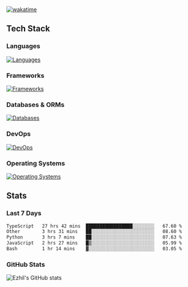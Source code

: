 [![wakatime](https://wakatime.com/badge/user/e780b5d2-6a76-4fde-a594-4ff159327ad3.svg)](https://wakatime.com/@e780b5d2-6a76-4fde-a594-4ff159327ad3)

## Tech Stack

### Languages

[![Languages](https://skillicons.dev/icons?i=python,java,kotlin,javascript,typescript,php,go,rust&theme=dark)](https://skillicons.dev)

### Frameworks

[![Frameworks](https://skillicons.dev/icons?i=react,next,tailwind,express,flask,jquery,bootstrap&theme=dark)](https://skillicons.dev)

### Databases & ORMs

[![Databases](https://skillicons.dev/icons?i=mysql,postgres,mongodb,prisma&theme=dark)](https://skillicons.dev)

### DevOps

[![DevOps](https://skillicons.dev/icons?i=aws,azure,gcp,cloudflare,vercel,docker,git,github,githubactions,nginx&theme=dark)](https://skillicons.dev)

### Operating Systems

[![Operating Systems](https://skillicons.dev/icons?i=windows,ubuntu&theme=dark)](https://skillicons.dev)

## Stats

### Last 7 Days

<!--START_SECTION:waka-->

```txt
TypeScript   27 hrs 42 mins  █████████████████░░░░░░░░   67.60 %
Other        3 hrs 31 mins   ██░░░░░░░░░░░░░░░░░░░░░░░   08.60 %
Python       3 hrs 7 mins    ██░░░░░░░░░░░░░░░░░░░░░░░   07.63 %
JavaScript   2 hrs 27 mins   █▒░░░░░░░░░░░░░░░░░░░░░░░   05.99 %
Bash         1 hr 14 mins    ▓░░░░░░░░░░░░░░░░░░░░░░░░   03.05 %
```

<!--END_SECTION:waka-->

### GitHub Stats

![Ezhil's GitHub stats](https://github-readme-stats.vercel.app/api?username=ezhil56x&theme=dark&show_icons=true)

